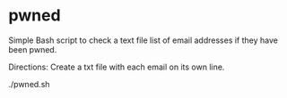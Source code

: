 # pwned

Simple Bash script to check a text file list of email addresses if they have been pwned.

Directions:
Create a txt file with each email on its own line.

./pwned.sh <filename>
